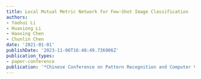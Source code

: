 ```yaml
---
title: Local Mutual Metric Network for Few-Shot Image Classification
authors:
- Yaohui Li
- Huaxiong Li
- Haoxing Chen
- Chunlin Chen
date: '2021-01-01'
publishDate: '2023-11-06T16:48:49.736906Z'
publication_types:
- paper-conference
publication: '*Chinese Conference on Pattern Recognition and Computer Vision (PRCV)*'
---
```

